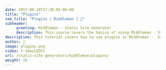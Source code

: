 ```yaml
---
date: 2017-09-18T17:36:02-04:00
title: "Plugins"
seo_title: "Plugins | Middleman | 🦒"
subheader:
     greeting: Middleman - Static Site Generator
     description: This course covers the basics of using Middleman - Static Site Generator. Work your way through the videos/articles and I'll teach you everything you need to know to create a professional and scalable website or blog!
description: This tutorial covers how to use plugins in Middleman -  Static Site Generator.
author: 🦒
image: plugins.png
video: t-1UwzLEDYc
url: /static-site-generators/middleman/plugins/
weight: 16
---
```


